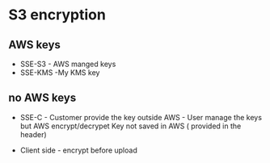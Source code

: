 # S3 encryption
## AWS keys  
* SSE-S3 - AWS manged keys  
* SSE-KMS -My KMS key 

## no AWS keys 
* SSE-C - Customer provide the key outside AWS - 
  User manage the keys 
  but AWS encrypt/decrypet 
  Key not saved in AWS ( provided in the header)

* Client side - encrypt before upload 
